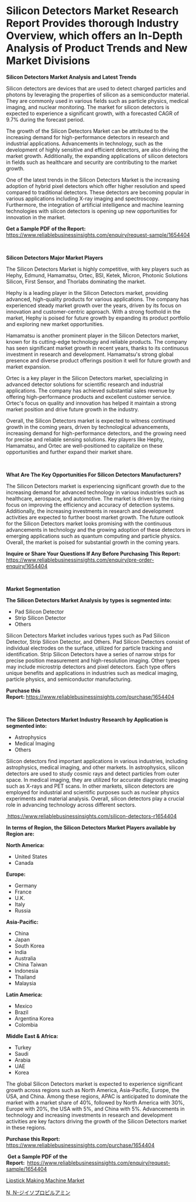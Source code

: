 <p><h1>Silicon Detectors Market Research Report Provides thorough Industry Overview, which offers an In-Depth Analysis of Product Trends and New Market Divisions</h1></p><p><strong>Silicon Detectors Market Analysis and Latest Trends</strong></p>
<p><p>Silicon detectors are devices that are used to detect charged particles and photons by leveraging the properties of silicon as a semiconductor material. They are commonly used in various fields such as particle physics, medical imaging, and nuclear monitoring. The market for silicon detectors is expected to experience a significant growth, with a forecasted CAGR of 9.7% during the forecast period.</p><p>The growth of the Silicon Detectors Market can be attributed to the increasing demand for high-performance detectors in research and industrial applications. Advancements in technology, such as the development of highly sensitive and efficient detectors, are also driving the market growth. Additionally, the expanding applications of silicon detectors in fields such as healthcare and security are contributing to the market growth.</p><p>One of the latest trends in the Silicon Detectors Market is the increasing adoption of hybrid pixel detectors which offer higher resolution and speed compared to traditional detectors. These detectors are becoming popular in various applications including X-ray imaging and spectroscopy. Furthermore, the integration of artificial intelligence and machine learning technologies with silicon detectors is opening up new opportunities for innovation in the market.</p></p>
<p><strong>Get a Sample PDF of the Report:&nbsp;</strong> <a href="https://www.reliablebusinessinsights.com/enquiry/request-sample/1654404">https://www.reliablebusinessinsights.com/enquiry/request-sample/1654404</a></p>
<p>&nbsp;</p>
<p><strong>Silicon Detectors Major Market Players</strong></p>
<p><p>The Silicon Detectors Market is highly competitive, with key players such as Hephy, Edmund, Hamamatsu, Ortec, BSI, Ketek, Micron, Photonic Solutions Silicon, First Sensor, and Thorlabs dominating the market. </p><p>Hephy is a leading player in the Silicon Detectors market, providing advanced, high-quality products for various applications. The company has experienced steady market growth over the years, driven by its focus on innovation and customer-centric approach. With a strong foothold in the market, Hephy is poised for future growth by expanding its product portfolio and exploring new market opportunities.</p><p>Hamamatsu is another prominent player in the Silicon Detectors market, known for its cutting-edge technology and reliable products. The company has seen significant market growth in recent years, thanks to its continuous investment in research and development. Hamamatsu's strong global presence and diverse product offerings position it well for future growth and market expansion.</p><p>Ortec is a key player in the Silicon Detectors market, specializing in advanced detector solutions for scientific research and industrial applications. The company has achieved substantial sales revenue by offering high-performance products and excellent customer service. Ortec's focus on quality and innovation has helped it maintain a strong market position and drive future growth in the industry.</p><p>Overall, the Silicon Detectors market is expected to witness continued growth in the coming years, driven by technological advancements, increasing demand for high-performance detectors, and the growing need for precise and reliable sensing solutions. Key players like Hephy, Hamamatsu, and Ortec are well-positioned to capitalize on these opportunities and further expand their market share.</p></p>
<p>&nbsp;</p>
<p><strong>What Are The Key Opportunities For Silicon Detectors Manufacturers?</strong></p>
<p><p>The Silicon Detectors market is experiencing significant growth due to the increasing demand for advanced technology in various industries such as healthcare, aerospace, and automotive. The market is driven by the rising focus on improving the efficiency and accuracy of detection systems. Additionally, the increasing investments in research and development activities are expected to further boost market growth. The future outlook for the Silicon Detectors market looks promising with the continuous advancements in technology and the growing adoption of these detectors in emerging applications such as quantum computing and particle physics. Overall, the market is poised for substantial growth in the coming years.</p></p>
<p><strong>Inquire or Share Your Questions If Any Before Purchasing This Report:</strong> <a href="https://www.reliablebusinessinsights.com/enquiry/pre-order-enquiry/1654404">https://www.reliablebusinessinsights.com/enquiry/pre-order-enquiry/1654404</a></p>
<p>&nbsp;</p>
<p><strong>Market Segmentation</strong></p>
<p><strong>The Silicon Detectors Market Analysis by types is segmented into:</strong></p>
<p><ul><li>Pad Silicon Detector</li><li>Strip Silicon Detector</li><li>Others</li></ul></p>
<p><p>Silicon Detectors Market includes various types such as Pad Silicon Detector, Strip Silicon Detector, and Others. Pad Silicon Detectors consist of individual electrodes on the surface, utilized for particle tracking and identification. Strip Silicon Detectors have a series of narrow strips for precise position measurement and high-resolution imaging. Other types may include microstrip detectors and pixel detectors. Each type offers unique benefits and applications in industries such as medical imaging, particle physics, and semiconductor manufacturing.</p></p>
<p><strong>Purchase this Report:&nbsp;</strong><a href="https://www.reliablebusinessinsights.com/purchase/1654404">https://www.reliablebusinessinsights.com/purchase/1654404</a></p>
<p>&nbsp;</p>
<p><strong>The Silicon Detectors Market Industry Research by Application is segmented into:</strong></p>
<p><ul><li>Astrophysics</li><li>Medical Imaging</li><li>Others</li></ul></p>
<p><p>Silicon detectors find important applications in various industries, including astrophysics, medical imaging, and other markets. In astrophysics, silicon detectors are used to study cosmic rays and detect particles from outer space. In medical imaging, they are utilized for accurate diagnostic imaging such as X-rays and PET scans. In other markets, silicon detectors are employed for industrial and scientific purposes such as nuclear physics experiments and material analysis. Overall, silicon detectors play a crucial role in advancing technology across different sectors.</p></p>
<p><a href="https://www.reliablebusinessinsights.com/silicon-detectors-r1654404">&nbsp;https://www.reliablebusinessinsights.com/silicon-detectors-r1654404</a></p>
<p><strong>In terms of Region, the Silicon Detectors Market Players available by Region are:</strong></p>
<p>
    <p> <strong> North America: </strong>
        <ul>
            <li>United States</li>
            <li>Canada</li>
        </ul>
        </p> 
    <p> <strong> Europe: </strong>
        <ul>
            <li>Germany</li>
            <li>France</li>
            <li>U.K.</li>
            <li>Italy</li>
            <li>Russia</li>
        </ul>
        </p> 
    <p> <strong> Asia-Pacific: </strong>
        <ul>
            <li>China</li>
            <li>Japan</li>
            <li>South Korea</li>
            <li>India</li>
            <li>Australia</li>
            <li>China Taiwan</li>
            <li>Indonesia</li>
            <li>Thailand</li>
            <li>Malaysia</li>
        </ul>
        </p> 
    <p> <strong> Latin America: </strong>
        <ul>
            <li>Mexico</li>
            <li>Brazil</li>
            <li>Argentina Korea</li>
            <li>Colombia</li>
        </ul>
        </p> 
    <p> <strong> Middle East & Africa: </strong>
        <ul>
            <li>Turkey</li>
            <li>Saudi</li>
            <li>Arabia</li>
            <li>UAE</li>
            <li>Korea</li>
        </ul>
    </p>
    </p>
<p><p>The global Silicon Detectors market is expected to experience significant growth across regions such as North America, Asia-Pacific, Europe, the USA, and China. Among these regions, APAC is anticipated to dominate the market with a market share of 40%, followed by North America with 30%, Europe with 20%, the USA with 5%, and China with 5%. Advancements in technology and increasing investments in research and development activities are key factors driving the growth of the Silicon Detectors market in these regions.</p></p>
<p><strong>Purchase this Report: </strong><a href="https://www.reliablebusinessinsights.com/purchase/1654404">https://www.reliablebusinessinsights.com/purchase/1654404</a></p>
<p>&nbsp;<strong>Get a Sample PDF of the Report:&nbsp;&nbsp;</strong><a href="https://www.reliablebusinessinsights.com/enquiry/request-sample/1654404">https://www.reliablebusinessinsights.com/enquiry/request-sample/1654404</a></p>
<p><strong></strong></p>
<p><p><a href="https://github.com/ashman753/Market-Research-Report-List-1/blob/main/lipstick-making-machine-market.md">Lipstick Making Machine Market</a></p><p><a href="https://github.com/BrionnaBoyle/Market-Research-Report-List-1/blob/main/4183670160954.md">N, N-ジイソプロピルアミン</a></p></p>
